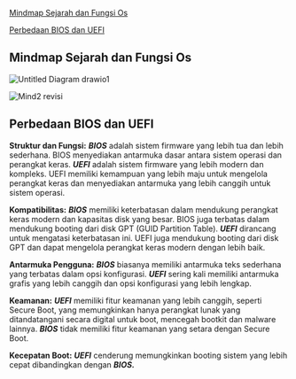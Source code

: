 [Mindmap Sejarah dan Fungsi Os](#mindmap-sejarah-dan-fungsi-os)

[Perbedaan BIOS dan UEFI](#perbedaan-bios-dan-uefi)


## Mindmap Sejarah dan Fungsi Os 

![Untitled Diagram drawio1](https://github.com/FahrudinTamimi/SysOP24-3123521002/assets/160558690/a6541523-48aa-4e1a-bbb3-c128d8a6076a)

![Mind2 revisi](https://github.com/FahrudinTamimi/SysOP24-3123521002/assets/160558690/dd5f6ac5-dac2-4bbf-846c-1497f4c9cc7a)

## Perbedaan BIOS dan UEFI

**Struktur dan Fungsi:**
**_BIOS_** adalah sistem firmware yang lebih tua dan lebih sederhana. BIOS menyediakan antarmuka dasar antara sistem operasi dan perangkat keras.
**_UEFI_** adalah sistem firmware yang lebih modern dan kompleks. UEFI memiliki kemampuan yang lebih maju untuk mengelola perangkat keras dan menyediakan antarmuka yang lebih canggih untuk sistem operasi.

**Kompatibilitas:**
**_BIOS_** memiliki keterbatasan dalam mendukung perangkat keras modern dan kapasitas disk yang besar. BIOS juga terbatas dalam mendukung booting dari disk GPT (GUID Partition Table).
**_UEFI_** dirancang untuk mengatasi keterbatasan ini. UEFI juga mendukung booting dari disk GPT dan dapat mengelola perangkat keras modern dengan lebih baik.

**Antarmuka Pengguna:**
_**BIOS**_ biasanya memiliki antarmuka teks sederhana yang terbatas dalam opsi konfigurasi.
**_UEFI_** sering kali memiliki antarmuka grafis yang lebih canggih dan opsi konfigurasi yang lebih lengkap.

**Keamanan:**
**_UEFI_** memiliki fitur keamanan yang lebih canggih, seperti Secure Boot, yang memungkinkan hanya perangkat lunak yang ditandatangani secara digital untuk boot, mencegah bootkit dan malware lainnya.
**_BIOS_** tidak memiliki fitur keamanan yang setara dengan Secure Boot.

**Kecepatan Boot:**
**_UEFI_** cenderung memungkinkan booting sistem yang lebih cepat dibandingkan dengan **_BIOS._**

